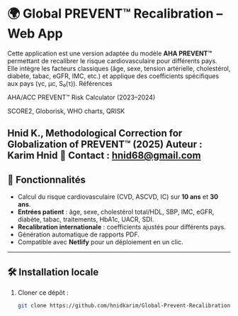 # 🌍 Global PREVENT™ Recalibration – Web App

Cette application est une version adaptée du modèle **AHA PREVENT™** permettant de recalibrer le risque cardiovasculaire pour différents pays.  
Elle intègre les facteurs classiques (âge, sexe, tension artérielle, cholestérol, diabète, tabac, eGFR, IMC, etc.) et applique des coefficients spécifiques aux pays (γc, μc, S₀(τ)).
Références

AHA/ACC PREVENT™ Risk Calculator (2023–2024)

SCORE2, Globorisk, WHO charts, QRISK

Hnid K., Methodological Correction for Globalization of PREVENT™ (2025)
Auteur : Karim Hnid
📧 Contact : hnid68@gmail.com
---

## 🚀 Fonctionnalités
- Calcul du risque cardiovasculaire (CVD, ASCVD, IC) sur **10 ans** et **30 ans**.
- **Entrées patient** : âge, sexe, cholestérol total/HDL, SBP, IMC, eGFR, diabète, tabac, traitements, HbA1c, UACR, SDI.
- **Recalibration internationale** : coefficients ajustés pour différents pays.
- Génération automatique de rapports PDF.
- Compatible avec **Netlify** pour un déploiement en un clic.

---

## 🛠️ Installation locale
1. Cloner ce dépôt :
   ```bash
   git clone https://github.com/hnidkarim/Global-Prevent-Recalibration-Web-App.git
